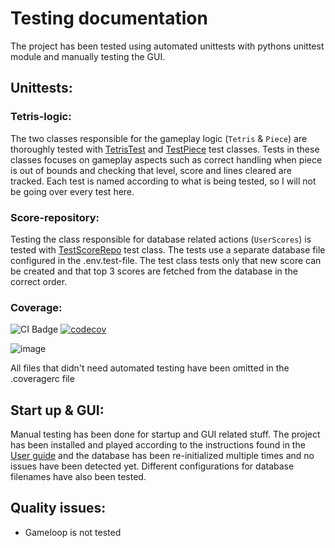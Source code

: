 # Testing documentation
The project has been tested using automated unittests with pythons unittest module and manually testing the GUI.

## Unittests:

### Tetris-logic:
The two classes responsible for the gameplay logic (```Tetris``` & ```Piece```) are thoroughly tested with [TetrisTest](https://github.com/KalleHahl/ot-harjoitustyo/blob/main/TETRIS/src/tests/tetris_test.py) and [TestPiece](https://github.com/KalleHahl/ot-harjoitustyo/blob/main/TETRIS/src/tests/piece_test.py) test classes. Tests in these classes focuses on gameplay aspects such as correct handling when piece is out of bounds and checking that level, score and lines cleared are tracked. Each test is named according to what is being tested, so I will not be going over every test here.

### Score-repository:
Testing the class responsible for database related actions (```UserScores```) is tested with [TestScoreRepo](https://github.com/KalleHahl/ot-harjoitustyo/blob/main/TETRIS/src/tests/scorerepo_test.py) test class. The tests use a separate database file configured in the .env.test-file. The test class tests only that new score can be created and that top 3 scores are fetched from the database in the correct order.

### Coverage:

![CI Badge](https://github.com/KalleHahl/ot-harjoitustyo/workflows/CI/badge.svg) [![codecov](https://codecov.io/gh/KalleHahl/ot-harjoitustyo/branch/main/graph/badge.svg?token=D9XSGLPQI0)](https://codecov.io/gh/KalleHahl/ot-harjoitustyo)

![image](https://github.com/KalleHahl/ot-harjoitustyo/blob/main/documentation/pictures/coverage.png)

All files that didn't need automated testing have been omitted in the .coveragerc file

## Start up & GUI:

Manual testing has been done for startup and GUI related stuff. The project has been installed and played according to the instructions found in the [User guide](https://github.com/KalleHahl/ot-harjoitustyo/blob/main/documentation/userguide.md) and the database has been re-initialized multiple times and no issues have been detected yet. Different configurations for database filenames have also been tested.

## Quality issues:
* Gameloop is not tested
